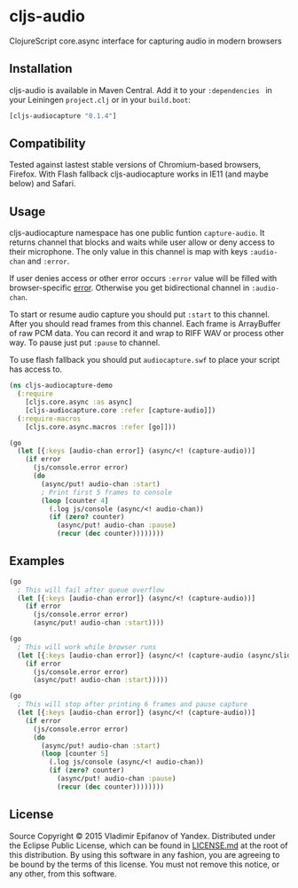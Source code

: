 # cljs-audio


ClojureScript core.async interface for capturing audio in modern browsers


## Installation

cljs-audio is available in Maven Central. Add it to your `:dependencies `
in your Leiningen `project.clj` or in your `build.boot`:


```clojure
[cljs-audiocapture "0.1.4"]
```

## Compatibility

Tested against lastest stable versions of Chromium-based browsers,
Firefox. With Flash fallback cljs-audiocapture works in IE11 (and maybe below)
and Safari.


## Usage

cljs-audiocapture namespace has one public funtion `capture-audio`. It returns
channel that blocks and waits while user allow or deny access to their microphone.
The only value in this channel is map with keys `:audio-chan` and `:error`.

If user denies access or other error occurs `:error` value will be filled with
browser-specific [error][error]. Otherwise you get bidirectional channel in `:audio-chan`.

To start or resume audio capture you should put `:start` to this channel. After
you should read frames from this channel. Each frame is ArrayBuffer of raw PCM data.
You can record it and wrap to RIFF WAV or process other way. To pause just put
`:pause` to channel.

To use flash fallback you should put `audiocapture.swf` to place your script
has access to.


```clojure
(ns cljs-audiocapture-demo
  (:require
    [cljs.core.async :as async]
    [cljs-audiocapture.core :refer [capture-audio]])
  (:require-macros
    [cljs.core.async.macros :refer [go]]))

(go
  (let [{:keys [audio-chan error]} (async/<! (capture-audio))]
    (if error
      (js/console.error error)
      (do
        (async/put! audio-chan :start)
        ; Print first 5 frames to console
        (loop [counter 4]
          (.log js/console (async/<! audio-chan))
          (if (zero? counter)
            (async/put! audio-chan :pause)
            (recur (dec counter))))))))
```


## Examples

```clojure
(go
  ; This will fail after queue overflow
  (let [{:keys [audio-chan error]} (async/<! (capture-audio))]
    (if error
      (js/console.error error)
      (async/put! audio-chan :start))))

(go
  ; This will work while browser runs
  (let [{:keys [audio-chan error]} (async/<! (capture-audio (async/sliding-buffer 10)))]
    (if error
      (js/console.error error)
      (async/put! audio-chan :start)))))

(go
  ; This will stop after printing 6 frames and pause capture
  (let [{:keys [audio-chan error]} (async/<! (capture-audio))]
    (if error
      (js/console.error error)
      (do
        (async/put! audio-chan :start)
        (loop [counter 5]
          (.log js/console (async/<! audio-chan))
          (if (zero? counter)
            (async/put! audio-chan :pause)
            (recur (dec counter))))))))
```


## License

Source Copyright © 2015 Vladimir Epifanov of Yandex. Distributed under
the Eclipse Public License, which can be found in [LICENSE.md](LICENSE.md)
at the root of this distribution. By using this software in any fashion,
you are agreeing to be bound by the terms of this license. You must not remove
this notice, or any other, from this software.

[error]: http://webrtchacks.com/getusermedia/
